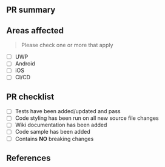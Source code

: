 ## PR summary
<!-- Please provide a description below of the changes made and how it was tested -->

## Areas affected
> Please check one or more that apply

- [ ] UWP
- [ ] Android
- [ ] iOS
- [ ] CI/CD

## PR checklist

- [ ] Tests have been added/updated and pass
- [ ] Code styling has been run on all new source file changes
- [ ] Wiki documentation has been added
- [ ] Code sample has been added
- [ ] Contains **NO** breaking changes

<!-- If a breaking change has been made, please provide a detailed description below of the impact and the migration path -->

## References
<!-- Please provide any additional references below that are relevant to the changes made (i.e. another work item, existing PR) -->
